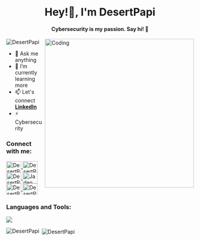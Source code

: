 <h1 align="center">Hey!👋, I'm DesertPapi </h1>
<h4 align="center">Cybersecurity is my passion.  Say hi! 🚀</h4>

<img align="right" alt="Coding" width="400" src="https://media.giphy.com/media/qgQUggAC3Pfv687qPC/giphy.gif">

<p align="left">
  <img src="https://komarev.com/ghpvc/?username=DesertPapi&label=Profile%20views&color=0e75b6&style=flat" alt="DesertPapi" />
</p>

- 🌱 Ask me anything
- 🌱 I’m currently learning more
- 📫 Let's connect **[LinkedIn](https://www.linkedin.com/in/jaden-mardini-783b1a1ba/)**
- ⚡ Cybersecurity 

<h3 align="left">Connect with me:</h3>
<p align="left">
  <a href="https://dev.to/desertpapi" target="blank">
    <img align="center" src="https://raw.githubusercontent.com/rahuldkjain/github-profile-readme-generator/master/src/images/icons/Social/devto.svg" alt="DesertPapi DevTo" height="30" width="40" />
  </a>
  <a href="https://twitter.com/desertpapi" target="blank">
    <img align="center" src="https://raw.githubusercontent.com/rahuldkjain/github-profile-readme-generator/master/src/images/icons/Social/twitter.svg" alt="DesertPapi Twitter" height="30" width="40" />
  </a>
  <a href="https://www.linkedin.com/in/desertpapi/" target="blank">
    <img align="center" src="https://raw.githubusercontent.com/rahuldkjain/github-profile-readme-generator/master/src/images/icons/Social/linked-in-alt.svg" alt="DesertPapi LinkedIn" height="30" width="40" />
  </a>
  <a href="https://www.linkedin.com/in/jaden-mardini-783b1a1ba" target="blank">
    <img align="center" src="https://raw.githubusercontent.com/rahuldkjain/github-profile-readme-generator/master/src/images/icons/Social/linked-in-alt.svg" alt="Jaden Mardini LinkedIn" height="30" width="40" />
  </a>
  <a href="https://fb.com/desertpapi" target="blank">
    <img align="center" src="https://raw.githubusercontent.com/rahuldkjain/github-profile-readme-generator/master/src/images/icons/Social/facebook.svg" alt="DesertPapi Facebook" height="30" width="40" />
  </a>
  <a href="https://instagram.com/desertpapi" target="blank">
    <img align="center" src="https://raw.githubusercontent.com/rahuldkjain/github-profile-readme-generator/master/src/images/icons/Social/instagram.svg" alt="DesertPapi Instagram" height="30" width="40" />
  </a>
</p>

<h3 align="left">Languages and Tools:</h3>
<p align="left">
  <a href="https://skillicons.dev">
    <img src="https://skillicons.dev/icons?i=python,django,flask,fastapi,js,react,flutter,mysql,postgresql,sqlite,docker,heroku,azure,git,postman,arduino&perline=9&theme=dark" />
  </a>
</p>

<p>
  <img align="left" src="https://github-readme-stats.vercel.app/api/top-langs?username=DesertPapi&show_icons=true&locale=en&layout=compact&theme=dark" alt="DesertPapi" />
</p>

<p>
  &nbsp;<img align="center" src="https://github-readme-stats.vercel.app/api?username=DesertPapi&show_icons=true&locale=en&theme=dark" alt="DesertPapi" />
</p>
